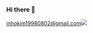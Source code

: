 ### Hi there 👋

<a>inhokim19980802@gmail.com<img src="https://img.shields.io/badge/Gmail-EA4335?style=flat-square&logo=Gmail&logoColor=white"/></a>
